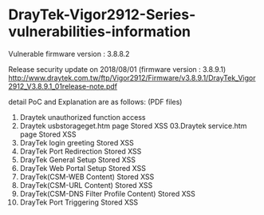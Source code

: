 # DrayTek-Vigor2912-Series-vulnerabilities-information

Vulnerable firmware version : 3.8.8.2

Release security update on 2018/08/01 (firmware version : 3.8.9.1)
http://www.draytek.com.tw/ftp/Vigor2912/Firmware/v3.8.9.1/DrayTek_Vigor2912_V3.8.9.1_01release-note.pdf

detail PoC and Explanation are as follows: (PDF files)

01. Draytek unauthorized function access
02. Draytek usbstorageget.htm page Stored XSS
03.Draytek service.htm page Stored XSS
04. DrayTek login greeting Stored XSS
05. DrayTek Port Redirection Stored XSS
06. DrayTek General Setup Stored XSS
07. DrayTek Web Portal Setup Stored XSS
08. DrayTek(CSM-WEB Content) Stored XSS
09. DrayTek(CSM-URL Content)  Stored XSS
10. DrayTek(CSM-DNS Filter Profile Content) Stored XSS
11.  DrayTek Port Triggering Stored XSS
